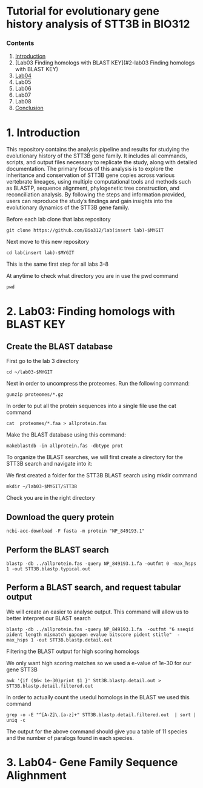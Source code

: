 # Tutorial for evolutionary gene history analysis of STT3B in BIO312 
  ### Contents  
  1. [Introduction](#1-introduction)
  2. [Lab03 Finding homologs with BLAST KEY](#2-lab03 Finding homologs with BLAST KEY)
  4. [Lab04](#4-lab04) 
  5. Lab05
  6. Lab06
  7. Lab07
  8. Lab08
  9. [Conclusion](#9conclusion) 
# 1. Introduction
This repository contains the analysis pipeline and results for studying the evolutionary history of the STT3B gene family. It includes all commands, scripts, and output files necessary to replicate the study, along with detailed documentation. The primary focus of this analysis is to explore the inheritance and conservation of STT3B gene copies across various vertebrate lineages, using multiple computational tools and methods such as BLASTP, sequence alignment, phylogenetic tree construction, and reconciliation analysis. By following the steps and information provided, users can reproduce the study’s findings and gain insights into the evolutionary dynamics of the STT3B gene family.

Before each lab clone that labs repository 

```
git clone https://github.com/Bio312/lab(insert lab)-$MYGIT
```

Next move to this new repository 

```
cd lab(insert lab)-$MYGIT
```
This is the same first step for all labs 3-8

At anytime to check what directory you are in use the pwd command 

```
pwd
```
# 2. Lab03:  Finding homologs with BLAST KEY

## Create the BLAST database 

First go to the lab 3 directory 

```
cd ~/lab03-$MYGIT
```
Next in order to uncompress the proteomes. Run the following command:

```
gunzip proteomes/*.gz
```
In order to put all the protein sequences into a single file use the cat command

```
cat  proteomes/*.faa > allprotein.fas
```
Make the BLAST database using this command: 

```
makeblastdb -in allprotein.fas -dbtype prot
```
To organize the BLAST searches, we will first create a directory for the STT3B search and navigate into it:

We first created a folder for the STT3B BLAST search using mkdir command 

```
mkdir ~/lab03-$MYGIT/STT3B
```
Check you are in the right directory

## Download the query protein

```
ncbi-acc-download -F fasta -m protein "NP_849193.1"
```
## Perform the BLAST search 

```
blastp -db ../allprotein.fas -query NP_849193.1.fa -outfmt 0 -max_hsps 1 -out STT3B.blastp.typical.out
```
## Perform a BLAST search, and request tabular output

We will create an easier to analyse output. 
This command will allow us to better interpret our BLAST search 

```
blastp -db ../allprotein.fas -query NP_849193.1.fa  -outfmt "6 sseqid pident length mismatch gapopen evalue bitscore pident stitle"  -max_hsps 1 -out STT3B.blastp.detail.out
```
Filtering the BLAST output for high scoring homologs 

We only want high scoring matches so we used a e-value of 1e-30 for our gene STT3B

```
awk '{if ($6< 1e-30)print $1 }' Stt3B.blastp.detail.out > STT3B.blastp.detail.filtered.out
```
In order to actually count the usedul homologs in the BLAST we used this command 

```
grep -o -E "^[A-Z]\.[a-z]+" STT3B.blastp.detail.filtered.out  | sort | uniq -c
```
The output for the above command should give you a table of 11 species and the number of paralogs found in each species. 

# 3. Lab04- Gene Family Sequence Alighnment 












